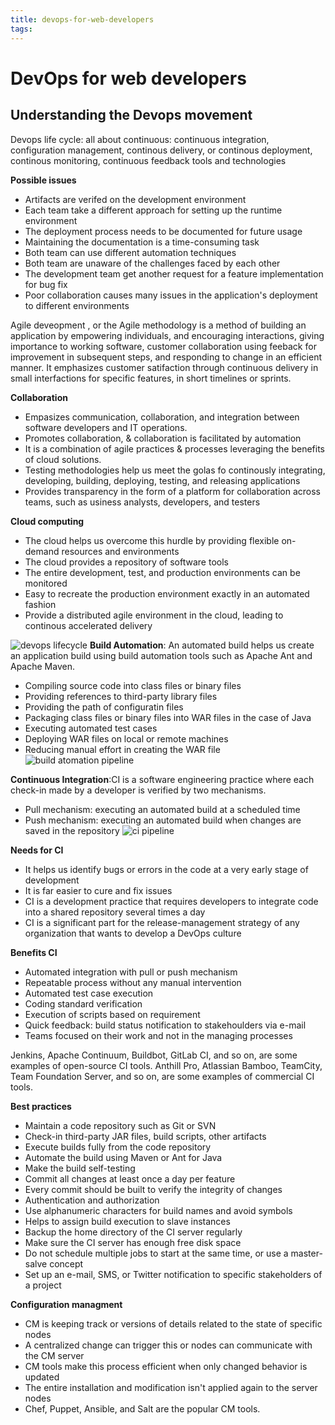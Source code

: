 ```yaml
---
title: devops-for-web-developers
tags:
---
```

# DevOps for web developers
## Understanding the Devops movement
Devops life cycle: all about continuous: continuous integration, configuration management, continous delivery, or continous deployment, continous monitoring, continuous feedback tools and technologies

**Possible issues**
- Artifacts are verifed on the development environment
- Each team take a different approach for setting up the runtime environment
- The deployment process needs to be documented for future usage
- Maintaining the documentation is a time-consuming task
- Both team can use different automation techniques
- Both team are unaware of the challenges faced by each other
- The development team get another request for a feature implementation for bug fix
- Poor collaboration causes many issues in the application's deployment to different environments

Agile deveopment , or the Agile methodology is a method of building an application by empowering individuals, and encouraging interactions, giving importance to working software, customer collaboration using feeback for improvement in subsequent steps, and responding to change in an efficient manner. It emphasizes customer satifaction through continuous delivery in small interfactions for specific features, in short timelines or sprints.

**Collaboration**
- Empasizes communication, collaboration, and integration between software developers and IT operations.
- Promotes collaboration, & collaboration is facilitated by automation
- It is a combination of agile practices & processes leveraging the benefits of cloud solutions.
- Testing methodologies help us meet the golas fo continously integrating, developing, building, deploying, testing, and releasing applications
- Provides transparency in the form of a platform for collaboration across teams, such as usiness analysts, developers, and testers

**Cloud computing**
- The cloud helps us overcome this hurdle by providing flexible on-demand resources and environments
- The cloud provides a repository of software tools
- The entire development, test, and production environments can be monitored
- Easy to recreate the production environment exactly in an automated fashion
- Provide a distributed agile environment in the cloud, leading to continous accelerated delivery

![devops lifecycle](https://i.imgur.com/SG8RUPl.png)
**Build Automation**:  An automated build helps us create an application build using build automation tools such as Apache Ant and Apache Maven.
- Compiling source code into class files or binary files
- Providing references to third-party library files
- Providing the path of configuratin files
- Packaging class files or binary files into WAR files in the case of Java
- Executing automated test cases
- Deploying WAR files on local or remote machines
- Reducing manual effort in creating the WAR file
![build atomation pipeline](https://i.imgur.com/XltBSmR.png)

**Continuous Integration**:CI is a software engineering practice where each check-in made by a developer is verified by two mechanisms.
- Pull mechanism: executing an automated build at a scheduled time
- Push mechanism: executing an automated build when changes are saved in the repository
![ci pipeline](https://i.imgur.com/OSwLu72.png)

**Needs for CI**
- It helps us identify bugs or errors in the code at a very early stage of development
- It is far easier to cure and fix issues
- CI is a development practice that requires developers to integrate code into a shared repository several times a day
- CI is a significant part for the release-management strategy of any organization that wants to develop a DevOps culture

**Benefits CI**
- Automated integration with pull or push mechanism
- Repeatable process without any manual intervention
- Automated test case execution
- Coding standard verification
- Execution of scripts based on requirement
- Quick feedback: build status notification to stakehoulders via e-mail
- Teams focused on their work and not in the managing processes

Jenkins, Apache Continuum, Buildbot, GitLab CI, and so on, are some examples of open-source CI tools. Anthill Pro, Atlassian Bamboo, TeamCity, Team Foundation Server, and so on, are some examples of commercial CI tools.

**Best practices**
- Maintain a code repository such as Git or SVN
- Check-in third-party JAR files, build scripts, other artifacts
- Execute builds fully from the code repository
- Automate the build using Maven or Ant for Java
- Make the build self-testing
- Commit all changes at least once a day per feature
- Every commit should be built to verify the integrity of changes
- Authentication and authorization
- Use alphanumeric characters for build names and avoid symbols
- Helps to assign build execution to slave instances
- Backup the home directory of the CI server regularly
- Make sure the CI server has enough free disk space
- Do not schedule multiple jobs to start at the same time, or use a master-salve concept
- Set up an e-mail, SMS, or Twitter notification to specific stakeholders of a project

**Configuration managment**
- CM is keeping track or versions of details related to the state of specific nodes
- A centralized change can trigger this or nodes can communicate with the CM server
- CM tools make this process efficient when only changed behavior is updated
- The entire installation and modification isn't applied again to the server nodes
- Chef, Puppet, Ansible, and Salt are the popular CM tools.
